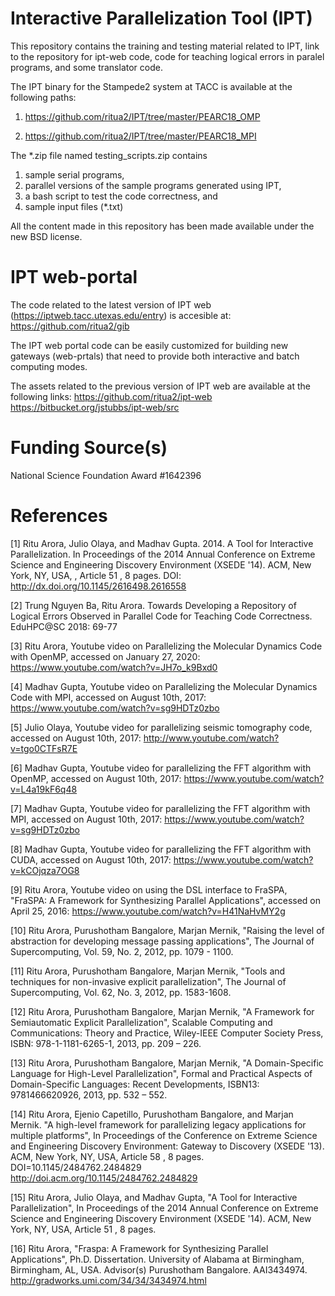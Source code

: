 # Interactive Parallelization Tool (IPT)

This repository contains the training and testing material related to IPT, link to the repository for ipt-web code, code for teaching logical errors in paralel programs, and some translator code.

The IPT binary for the Stampede2 system at TACC is available at the following paths:
1) https://github.com/ritua2/IPT/tree/master/PEARC18_OMP

2) https://github.com/ritua2/IPT/tree/master/PEARC18_MPI

The *.zip file named testing_scripts.zip contains 
1) sample serial programs, 
2) parallel versions of the sample programs generated using IPT, 
3) a bash script to test the code correctness, and 
4) sample input files (*.txt)

All the content made in this repository has been made available under the new BSD license.

# IPT web-portal 

The code related to the latest version of IPT web (https://iptweb.tacc.utexas.edu/entry) is accesible at:
https://github.com/ritua2/gib

The IPT web portal code can be easily customized for building new gateways (web-prtals) that need to provide both interactive and batch computing modes.

The assets related to the previous version of IPT web are available at the following links:
https://github.com/ritua2/ipt-web 
https://bitbucket.org/jstubbs/ipt-web/src

# Funding Source(s)
National Science Foundation Award #1642396



# References

[1]	Ritu Arora, Julio Olaya, and Madhav Gupta. 2014. A Tool for Interactive Parallelization. In Proceedings of the 2014 Annual Conference on Extreme Science and Engineering Discovery Environment (XSEDE '14). ACM, New York, NY, USA, , Article 51 , 8 pages. DOI: http://dx.doi.org/10.1145/2616498.2616558

[2]	Trung Nguyen Ba, Ritu Arora. Towards Developing a Repository of Logical Errors Observed in Parallel Code for Teaching Code Correctness. EduHPC@SC 2018: 69-77

[3]	Ritu Arora, Youtube video on Parallelizing the Molecular Dynamics Code with OpenMP, accessed on January 27, 2020: https://www.youtube.com/watch?v=JH7o_k9Bxd0

[4]	Madhav Gupta, Youtube video on Parallelizing the Molecular Dynamics Code with MPI, accessed on August 10th, 2017: https://www.youtube.com/watch?v=sg9HDTz0zbo

[5]	Julio Olaya, Youtube video for parallelizing seismic tomography code, accessed on August 10th, 2017: http://www.youtube.com/watch?v=tgo0CTFsR7E

[6]	Madhav Gupta, Youtube video for parallelizing the FFT algorithm with OpenMP, accessed on August 10th, 2017: https://www.youtube.com/watch?v=L4a19kF6q48

[7]	Madhav Gupta, Youtube video for parallelizing the FFT algorithm with MPI, accessed on August 10th, 2017: https://www.youtube.com/watch?v=sg9HDTz0zbo

[8]	Madhav Gupta, Youtube video for parallelizing the FFT algorithm with CUDA, accessed on August 10th, 2017: https://www.youtube.com/watch?v=kCOjqza7OG8

[9]	Ritu Arora, Youtube video on using the DSL interface to FraSPA, "FraSPA: A Framework for Synthesizing Parallel Applications", accessed on April 25, 2016: https://www.youtube.com/watch?v=H41NaHvMY2g

[10]	Ritu Arora, Purushotham Bangalore, Marjan Mernik, "Raising the level of abstraction for developing message passing applications", The Journal of Supercomputing, Vol. 59, No. 2, 2012, pp. 1079 - 1100.

[11]	Ritu Arora, Purushotham Bangalore, Marjan Mernik, "Tools and techniques for non-invasive explicit parallelization", The Journal of Supercomputing, Vol. 62, No. 3, 2012, pp. 1583-1608.

[12]	Ritu Arora, Purushotham Bangalore, Marjan Mernik, "A Framework for Semiautomatic Explicit Parallelization", Scalable Computing and Communications: Theory and Practice, Wiley-IEEE Computer Society Press, ISBN: 978-1-1181-6265-1, 2013, pp. 209 – 226.

[13]	Ritu Arora, Purushotham Bangalore, Marjan Mernik, "A Domain-Specific Language for High-Level Parallelization", Formal and Practical Aspects of Domain-Specific Languages: Recent Developments, ISBN13: 9781466620926, 2013, pp. 532 – 552.

[14]	Ritu Arora, Ejenio Capetillo, Purushotham Bangalore, and Marjan Mernik. "A high-level framework for parallelizing legacy applications for multiple platforms", In Proceedings of the Conference on Extreme Science and Engineering Discovery Environment: Gateway to Discovery (XSEDE '13). ACM, New York, NY, USA, Article 58 , 8 pages. DOI=10.1145/2484762.2484829 http://doi.acm.org/10.1145/2484762.2484829

[15]	Ritu Arora, Julio Olaya, and Madhav Gupta, "A Tool for Interactive Parallelization", In Proceedings of the 2014 Annual Conference on Extreme Science and Engineering Discovery Environment (XSEDE '14). ACM, New York, NY, USA, Article 51 , 8 pages.

[16]	Ritu Arora, "Fraspa: A Framework for Synthesizing Parallel Applications", Ph.D. Dissertation. University of Alabama at Birmingham, Birmingham, AL, USA. Advisor(s) Purushotham Bangalore. AAI3434974. http://gradworks.umi.com/34/34/3434974.html


